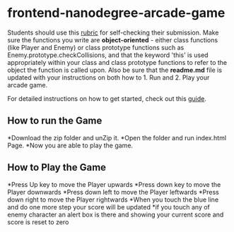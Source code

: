 frontend-nanodegree-arcade-game
===============================

Students should use this [rubric](https://review.udacity.com/#!/projects/2696458597/rubric) for self-checking their submission. Make sure the functions you write are **object-oriented** - either class functions (like Player and Enemy) or class prototype functions such as Enemy.prototype.checkCollisions, and that the keyword 'this' is used appropriately within your class and class prototype functions to refer to the object the function is called upon. Also be sure that the **readme.md** file is updated with your instructions on both how to 1. Run and 2. Play your arcade game.

For detailed instructions on how to get started, check out this [guide](https://docs.google.com/document/d/1v01aScPjSWCCWQLIpFqvg3-vXLH2e8_SZQKC8jNO0Dc/pub?embedded=true).
## How to run the Game
*Download the zip folder and unZip it.
*Open the folder and run index.html Page.
*Now you are able to play the game.

## How to Play the Game
*Press Up key to move the Player upwards
*Press down key to move the Player downwards
*Press down left to move the Player leftwards
*Press down right to move the Player rightwards
*When you touch the blue line and do one more step your score will be updated
*if you touch any of enemy character an alert box is there and showing your current score and score is reset to zero